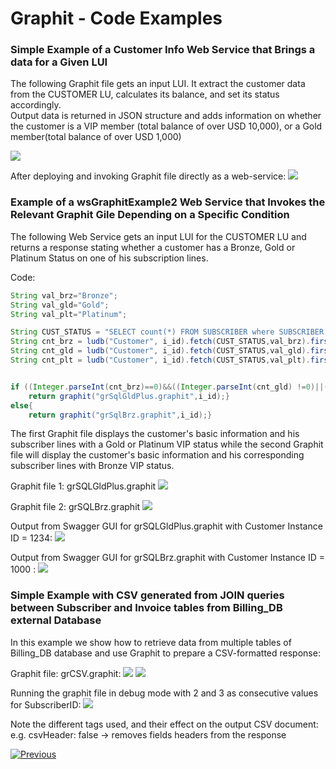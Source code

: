 # Graphit - Code Examples
### Simple Example of a Customer Info Web Service that Brings a data for a Given LUI

The following Graphit file gets an input LUI. It extract the customer data from the CUSTOMER LU, calculates its balance, and set its status accordingly.  
Output data is returned in JSON structure and adds information on whether the customer is a VIP member (total balance of over USD 10,000), or a Gold member(total balance of over USD 1,000) 

![](/articles/15_web_services/17_Graphit/images/58_graphit_examples.PNG)

After deploying and invoking Graphit file directly as a web-service:
![](/articles/15_web_services/17_Graphit/images/59_graphit_examples.PNG)


###  Example of a wsGraphitExample2 Web Service that Invokes the Relevant Graphit Gile Depending on a Specific Condition    
The following Web Service gets an input LUI for the CUSTOMER LU and returns a response stating whether a customer has a Bronze, Gold or Platinum Status on one of his subscription lines.

Code:

```java
String val_brz="Bronze";
String val_gld="Gold";
String val_plt="Platinum";

String CUST_STATUS = "SELECT count(*) FROM SUBSCRIBER where SUBSCRIBER.VIP_STATUS=?";
String cnt_brz = ludb("Customer", i_id).fetch(CUST_STATUS,val_brz).firstValue().toString();
String cnt_gld = ludb("Customer", i_id).fetch(CUST_STATUS,val_gld).firstValue().toString();
String cnt_plt = ludb("Customer", i_id).fetch(CUST_STATUS,val_plt).firstValue().toString();


if ((Integer.parseInt(cnt_brz)==0)&&((Integer.parseInt(cnt_gld) !=0)||(Integer.parseInt(cnt_plt) !=0))){
	return graphit("grSqlGldPlus.graphit",i_id);}
else{
	return graphit("grSqlBrz.graphit",i_id);}
```

The first Graphit file displays the customer's basic information and his subscriber lines with a Gold or Platinum VIP status while the second Graphit file will display the customer's basic information and his corresponding subscriber lines with Bronze VIP status.

Graphit file 1: grSQLGldPlus.graphit
![](/articles/15_web_services/17_Graphit/images/60_graphit_examples.PNG)


Graphit file 2: grSQLBrz.graphit
![](/articles/15_web_services/17_Graphit/images/62_graphit_examples.PNG)


Output from Swagger GUI for grSQLGldPlus.graphit with Customer Instance ID = 1234:
![](/articles/15_web_services/17_Graphit/images/59_graphit_examples.PNG)

Output from Swagger GUI for grSQLBrz.graphit with Customer Instance ID = 1000 :
![](/articles/15_web_services/17_Graphit/images/59a_graphit_examples.PNG)

### Simple Example with CSV generated from JOIN queries between Subscriber and Invoice tables from Billing_DB external Database
In this example we show how to retrieve data from multiple tables of Billing_DB database and use Graphit to prepare a CSV-formatted response:

Graphit file: grCSV.graphit:
![](/articles/15_web_services/17_Graphit/images/63_graphit_examples.PNG)
![](/articles/15_web_services/17_Graphit/images/64_graphit_examples.PNG)

Running the graphit file in debug mode with 2 and 3 as consecutive values for SubscriberID:
![](/articles/15_web_services/17_Graphit/images/65_graphit_examples.PNG)

Note the different tags used, and their effect on the output CSV document:
e.g. csvHeader: false -> removes fields headers from the response







[![Previous](/articles/images/Previous.png)](/articles/15_web_services/17_Graphit/09_invoke_graphit_from_outside_studio.md)

